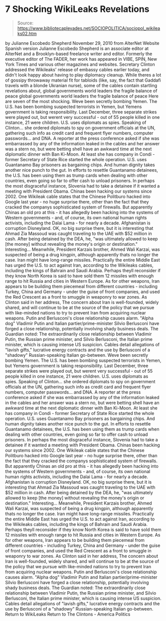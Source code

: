 # 7 Shocking WikiLeaks Revelations

> Source: https://www.bibliotecapleyades.net/SOCIOPOLITICA/sociopol_wikileaks02.htm

by Julianne Escobedo Shepherd November 29, 2010 from AlterNet Website
Spanish version
Julianne Escobedo Shepherd is an associate editor at AlterNet and a Brooklyn-based freelance writer and editor. Formerly the executive editor of The FADER, her work has appeared in VIBE, SPIN, New York Times and various other magazines and websites.
Secretary Clinton addressed the Wikileaks' release of embassy cables earlier today, and didn't look happy about having to play diplomacy cleanup.
While theres a lot of gossipy throwaway material fit for tabloids (like, say, the fact that Gaddafi travels with a blonde Ukranian nurse), some of the cables contain startling revelations about,
global governments world leaders the fragile balance of peace
global governments
world leaders
the fragile balance of peace
Here are seven of the most shocking.
Weve been secretly bombing Yemen. The U.S. has been bombing suspected terrorists in Yemen, but Yemens government is taking responsibility. Last December, three separate strikes were played out, but werent very successful - out of 55 people killed in one instance, 21 were children. U.S. uses diplomats as spies. Speaking of Clinton... she ordered diplomats to spy on government officials at the UN, gathering such info as credit card and frequent flyer numbers, computer passwords... and DNA. A reporter at the press conference asked if she was embarrassed by any of the information leaked in the cables and her answer was a stern no, but were betting shell have an awkward time at the next diplomatic dinner with Ban Ki-Moon. At least she has company in Condi - former Secretary of State Rice started the whole operation. U.S. uses Guantanamo Bay prisoners as bargaining chips. And human dignity takes another nice punch to the gut. In efforts to resettle Guantanamo detainees, the U.S. has been using them as trump cards when dealing with other countries, even going so far to offer cash to unload prisoners. In perhaps the most disgraceful instance, Slovenia had to take a detainee if it wanted a meeting with President Obama. Chinas been hacking our systems since 2002. One Wikileak cable states that the Chinese Politburo hacked into Google last year - no huge surprise there, other than the fact that they cracked the companys sophisticated system of firewalls. But apparently Chinas an old pro at this - it has allegedly been hacking into the systems of Western governments - and, of course, its own national human rights activists, including the Dalai Lama - for nearly a decade. Afghanistan is corruption Disneyland. OK, no big surprise there, but it is interesting that Ahmad Zia Massoud was caught traveling to the UAE with $52 million in cash. After being detained by the DEA, he, "was ultimately allowed to keep [the money] without revealing the money's origin or destination." Interesting... Meanwhile, President Karzais brother, Ahmed Wali Karzai, was suspected of being a drug kingpin, although apparently thats no longer the case. Iran might have long-range missiles. Practically the entire Middle East has urged the U.S. to act against Iran, according to the Wikileaks cables, including the kings of Bahrain and Saudi Arabia. Perhaps theyll reconsider if they know North Korea is said to have sold them 12 missiles with enough range to hit Russia and cities in Western Europe. As for other weapons, Iran appears to be building them piecemeal from different countries - including Turkey, China and Germany - under the guise of front companies, and used the Red Crescent as a front to smuggle in weaponry to war zones. As Clinton said in her address, The concern about Iran is well-founded, widely shared, and will continue to be at the source of the policy that we pursue with like-minded nations to try to prevent Iran from acquiring nuclear weapons. Putin and Berlusconi's close relationship causes alarm. "Alpha dog" Vladimir Putin and Italian partier/prime-minister Silvio Berlusconi have forged a close relationship, potentially involving shady business deals. The Guardian noted: The extraordinarily close relationship between Vladimir Putin, the Russian prime minister, and Silvio Berlusconi, the Italian prime minister, which is causing intense US suspicion. Cables detail allegations of "lavish gifts," lucrative energy contracts and the use by Berlusconi of a "shadowy" Russian-speaking Italian go-between.
Weve been secretly bombing Yemen.
The U.S. has been bombing suspected terrorists in Yemen, but Yemens government is taking responsibility. Last December, three separate strikes were played out, but werent very successful - out of 55 people killed in one instance, 21 were children.
U.S. uses diplomats as spies.
Speaking of Clinton... she ordered diplomats to spy on government officials at the UN, gathering such info as credit card and frequent flyer numbers, computer passwords... and DNA.
A reporter at the press conference asked if she was embarrassed by any of the information leaked in the cables and her answer was a stern no, but were betting shell have an awkward time at the next diplomatic dinner with Ban Ki-Moon.
At least she has company in Condi - former Secretary of State Rice started the whole operation.
U.S. uses Guantanamo Bay prisoners as bargaining chips.
And human dignity takes another nice punch to the gut. In efforts to resettle Guantanamo detainees, the U.S. has been using them as trump cards when dealing with other countries, even going so far to offer cash to unload prisoners.
In perhaps the most disgraceful instance, Slovenia had to take a detainee if it wanted a meeting with President Obama.
Chinas been hacking our systems since 2002.
One Wikileak cable states that the Chinese Politburo hacked into Google last year - no huge surprise there, other than the fact that they cracked the companys sophisticated system of firewalls.
But apparently Chinas an old pro at this - it has allegedly been hacking into the systems of Western governments - and, of course, its own national human rights activists, including the Dalai Lama - for nearly a decade.
Afghanistan is corruption Disneyland.
OK, no big surprise there, but it is interesting that Ahmad Zia Massoud was caught traveling to the UAE with $52 million in cash.
After being detained by the DEA, he,
"was ultimately allowed to keep [the money] without revealing the money's origin or destination."
Interesting...
Meanwhile, President Karzais brother, Ahmed Wali Karzai, was suspected of being a drug kingpin, although apparently thats no longer the case.
Iran might have long-range missiles.
Practically the entire Middle East has urged the U.S. to act against Iran, according to the Wikileaks cables, including the kings of Bahrain and Saudi Arabia. Perhaps theyll reconsider if they know North Korea is said to have sold them 12 missiles with enough range to hit Russia and cities in Western Europe.
As for other weapons, Iran appears to be building them piecemeal from different countries - including Turkey, China and Germany - under the guise of front companies, and used the Red Crescent as a front to smuggle in weaponry to war zones.
As Clinton said in her address,
The concern about Iran is well-founded, widely shared, and will continue to be at the source of the policy that we pursue with like-minded nations to try to prevent Iran from acquiring nuclear weapons.
Putin and Berlusconi's close relationship causes alarm.
"Alpha dog" Vladimir Putin and Italian partier/prime-minister Silvio Berlusconi have forged a close relationship, potentially involving shady business deals.
The Guardian noted:
The extraordinarily close relationship between Vladimir Putin, the Russian prime minister, and Silvio Berlusconi, the Italian prime minister, which is causing intense US suspicion.
Cables detail allegations of "lavish gifts," lucrative energy contracts and the use by Berlusconi of a "shadowy" Russian-speaking Italian go-between.
Return to WikiLeaks
Return to The Clintons - America Politics
